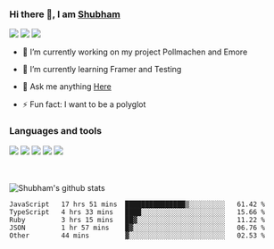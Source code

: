 ### Hi there 👋, I am <a href="https://shubhski.dev/" target="_blank">Shubham</a>

<a href="https://twitter.com/shubhski" target="_blank"><img src="https://img.icons8.com/color/48/000000/twitter.png"/></a>
<a href="https://www.linkedin.com/in/shubhski/" target="_blank"><img src="https://img.icons8.com/fluent/48/000000/linkedin.png"/></a>
<a href="mailto:shubham88ingh@gmail.com"><img src="https://img.icons8.com/ios/48/000000/important-mail.png"/></a>

- 🔭 I’m currently working on  my project Pollmachen and Emore
- 🌱 I’m currently learning Framer and Testing 

- 💬 Ask me anything [Here](https://github.com/shubhsk88/shubhsk88/issues)
- ⚡ Fun fact: I want to be a polyglot 

### Languages and tools


<div>
<img src="https://img.icons8.com/plasticine/48/000000/react.png"/>
<img src="https://img.icons8.com/color/48/000000/graphql.png"/>
<img src="https://img.icons8.com/color/48/000000/javascript.png"/>
<img src="https://img.icons8.com/color/48/000000/mongodb.png"/>
<img src="https://img.icons8.com/color/48/000000/nodejs.png"/>
</div>
<br/>
<br/>


![Shubham's github stats](https://github-readme-stats.vercel.app/api?username=shubhsk88&count_private=true&theme=theme=radical)

<!--START_SECTION:waka-->
```text
JavaScript   17 hrs 51 mins  ███████████████▒░░░░░░░░░   61.42 % 
TypeScript   4 hrs 33 mins   ████░░░░░░░░░░░░░░░░░░░░░   15.66 % 
Ruby         3 hrs 15 mins   ██▓░░░░░░░░░░░░░░░░░░░░░░   11.22 % 
JSON         1 hr 57 mins    █▓░░░░░░░░░░░░░░░░░░░░░░░   06.76 % 
Other        44 mins         ▓░░░░░░░░░░░░░░░░░░░░░░░░   02.53 % 
```
<!--END_SECTION:waka-->



